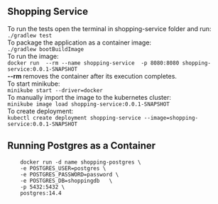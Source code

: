 ## Shopping Service
To run the tests open the terminal in shopping-service folder and run: <br/>
``` ./gradlew test ``` <br/>
To package the application as a container image: <br/>
``` ./gradlew bootBuildImage ``` <br/>
To run the image: <br/>
``` docker run  --rm --name shopping-service  -p 8080:8080 shopping-service:0.0.1-SNAPSHOT ``` <br/>
<b> --rm </b> removes the container after its execution completes. <br/>
To start minikube: <br/>
``` minikube start --driver=docker ``` <br/>
To manually import the image to the kubernetes cluster: <br/>
``` minikube image load shopping-service:0.0.1-SNAPSHOT ``` <br/>
To create deployment: <br/>
``` kubectl create deployment shopping-service --image=shopping-service:0.0.1-SNAPSHOT ``` <br/>

## Running Postgres as a Container
``` 
    docker run -d name shopping-postgres \
    -e POSTGRES_USER=postgres \
    -e POSTGRES_PASSWORD=password \
    -e POSTGRES_DB=shoppingdb   \
    -p 5432:5432 \
    postgres:14.4
```